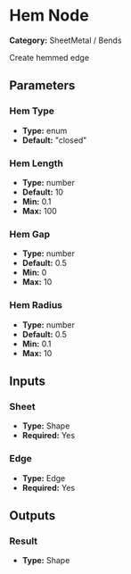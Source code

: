 
# Hem Node

**Category:** SheetMetal / Bends

Create hemmed edge

## Parameters


### Hem Type
- **Type:** enum
- **Default:** "closed"





### Hem Length
- **Type:** number
- **Default:** 10
- **Min:** 0.1
- **Max:** 100



### Hem Gap
- **Type:** number
- **Default:** 0.5
- **Min:** 0
- **Max:** 10



### Hem Radius
- **Type:** number
- **Default:** 0.5
- **Min:** 0.1
- **Max:** 10



## Inputs


### Sheet
- **Type:** Shape
- **Required:** Yes



### Edge
- **Type:** Edge
- **Required:** Yes



## Outputs


### Result
- **Type:** Shape




